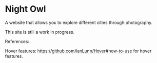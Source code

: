 # Night Owl

A website that allows you to explore different cities through photography. 

This site is still a work in progress. 


References: 

Hover features: https://github.com/IanLunn/Hover#how-to-use for hover features.
